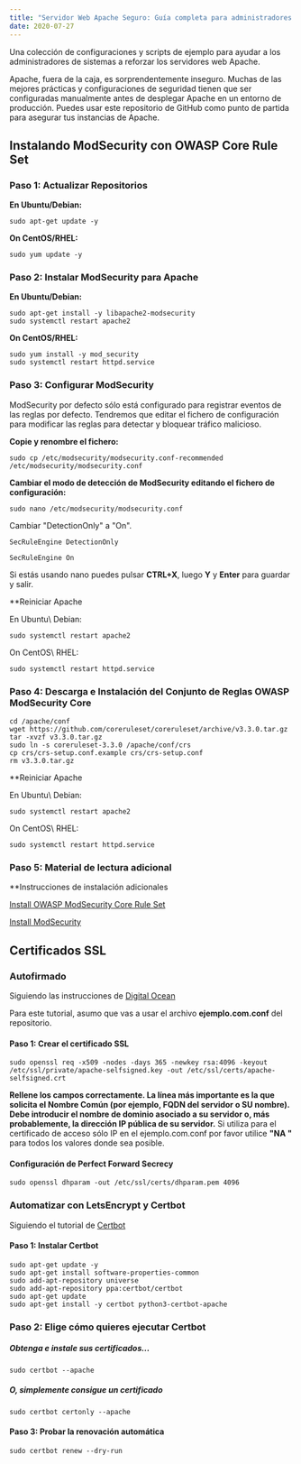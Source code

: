```yaml
---
title: "Servidor Web Apache Seguro: Guía completa para administradores de sistemas"
date: 2020-07-27
---
```

 Una colección de configuraciones y scripts de ejemplo para ayudar a los administradores de sistemas a reforzar los servidores web Apache.

Apache, fuera de la caja, es sorprendentemente inseguro. Muchas de las mejores prácticas y configuraciones de seguridad tienen que ser configuradas manualmente antes de desplegar Apache en un entorno de producción. Puedes usar este repositorio de GitHub como punto de partida para asegurar tus instancias de Apache.


## Instalando ModSecurity con OWASP Core Rule Set

### Paso 1: Actualizar Repositorios
**En Ubuntu/Debian:**
```
sudo apt-get update -y
```
**On CentOS/RHEL:**
``` 
sudo yum update -y
```

### Paso 2: Instalar ModSecurity para Apache
**En Ubuntu/Debian:**
```
sudo apt-get install -y libapache2-modsecurity
sudo systemctl restart apache2
```
**On CentOS/RHEL:**
``` 
sudo yum install -y mod_security
sudo systemctl restart httpd.service
```

### Paso 3: Configurar ModSecurity

ModSecurity por defecto sólo está configurado para registrar eventos de las reglas por defecto. Tendremos que editar el fichero de configuración para modificar las reglas para detectar y bloquear tráfico malicioso.

**Copie y renombre el fichero:**
```
sudo cp /etc/modsecurity/modsecurity.conf-recommended /etc/modsecurity/modsecurity.conf
```
**Cambiar el modo de detección de ModSecurity editando el fichero de configuración:**
```
sudo nano /etc/modsecurity/modsecurity.conf
```
Cambiar "DetectionOnly" a "On".
```
SecRuleEngine DetectionOnly
```
```
SecRuleEngine On
```
Si estás usando nano puedes pulsar **CTRL+X**, luego **Y** y **Enter** para guardar y salir.

**Reiniciar Apache

En Ubuntu\ Debian:
```
sudo systemctl restart apache2
```

On CentOS\ RHEL:
```
sudo systemctl restart httpd.service
```
### Paso 4: Descarga e Instalación del Conjunto de Reglas OWASP ModSecurity Core

```
cd /apache/conf
wget https://github.com/coreruleset/coreruleset/archive/v3.3.0.tar.gz
tar -xvzf v3.3.0.tar.gz
sudo ln -s coreruleset-3.3.0 /apache/conf/crs
cp crs/crs-setup.conf.example crs/crs-setup.conf
rm v3.3.0.tar.gz
```
**Reiniciar Apache

En Ubuntu\ Debian:
```
sudo systemctl restart apache2
```

On CentOS\ RHEL:
```
sudo systemctl restart httpd.service
```
### Paso 5: Material de lectura adicional

**Instrucciones de instalación adicionales

[Install OWASP ModSecurity Core Rule Set](https://owasp.org/www-project-modsecurity-core-rule-set/)


[Install ModSecurity](https://phoenixnap.com/kb/setup-configure-modsecurity-on-apache)


## Certificados SSL

### Autofirmado

Siguiendo las instrucciones de [Digital Ocean](https://www.digitalocean.com/community/tutorials/how-to-create-a-self-signed-ssl-certificate-for-apache-in-ubuntu-16-04)

Para este tutorial, asumo que vas a usar el archivo **ejemplo.com.conf** del repositorio.

#### Paso 1: Crear el certificado SSL
```
sudo openssl req -x509 -nodes -days 365 -newkey rsa:4096 -keyout /etc/ssl/private/apache-selfsigned.key -out /etc/ssl/certs/apache-selfsigned.crt
```

**Rellene los campos correctamente. La línea más importante es la que solicita el Nombre Común (por ejemplo, FQDN del servidor o SU nombre). Debe introducir el nombre de dominio asociado a su servidor o, más probablemente, la dirección IP pública de su servidor.**
Si utiliza para el certificado de acceso sólo IP en el ejemplo.com.conf por favor utilice **"NA "** para todos los valores donde sea posible.

#### Configuración de Perfect Forward Secrecy
```
sudo openssl dhparam -out /etc/ssl/certs/dhparam.pem 4096
```



### Automatizar con LetsEncrypt y Certbot

Siguiendo el tutorial de [Certbot](https://certbot.eff.org/lets-encrypt/ubuntubionic-apache.html)

#### Paso 1: Instalar Certbot

```
sudo apt-get update -y
sudo apt-get install software-properties-common
sudo add-apt-repository universe
sudo add-apt-repository ppa:certbot/certbot
sudo apt-get update
sudo apt-get install -y certbot python3-certbot-apache
```
### Paso 2: Elige cómo quieres ejecutar Certbot

##### Obtenga e instale sus certificados...
```
sudo certbot --apache
```

##### O, simplemente consigue un certificado

```
sudo certbot certonly --apache
```

#### Paso 3: Probar la renovación automática

```
sudo certbot renew --dry-run
```





